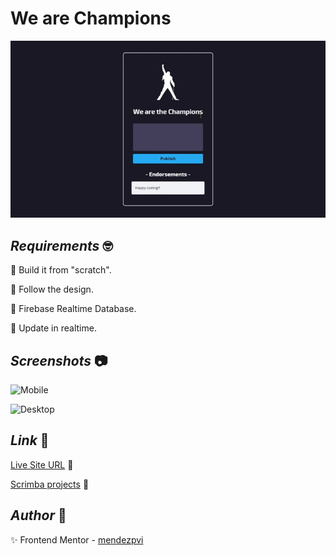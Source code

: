 # We are Champions

![We are Champions](./assets/video/sample.gif)

## *Requirements* :nerd_face:

🎯 Build it from "scratch".

🎯 Follow the design.

🎯 Firebase Realtime Database.

🎯 Update in realtime.

## *Screenshots* :camera:

![Mobile](./assets/screenshot/mobile.avif)

![Desktop](./assets/screenshot/desktop.avif)

## *Link* :link:

[Live Site URL](https://mendezpvi.github.io/fcp-champions-app/) 👀

[Scrimba projects](https://github.com/mendezpvi/fcp-scrimba) 👀

## *Author* :beginner:

✨ Frontend Mentor - [mendezpvi](https://www.frontendmentor.io/profile/mendezpvi/)
